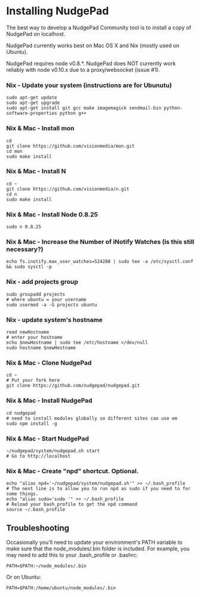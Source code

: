 Installing NudgePad
===================

The best way to develop a NudgePad Community tool is to install a copy of NudgePad on localhost.

NudgePad currently works best on Mac OS X and Nix (mostly used on Ubuntu).

NudgePad requires node v0.8.*. NudgePad does NOT currently work reliably with
node v0.10.x due to a proxy/websocket (issue #1).

### Nix - Update your system (instructions are for Ubunutu)

    sudo apt-get update
    sudo apt-get upgrade
    sudo apt-get install git gcc make imagemagick sendmail-bin python-software-properties python g++

### Nix & Mac - Install mon

    cd
    git clone https://github.com/visionmedia/mon.git
    cd mon
    sudo make install

### Nix & Mac - Install N

    cd ~
    git clone https://github.com/visionmedia/n.git
    cd n
    sudo make install

### Nix & Mac - Install Node 0.8.25

    sudo n 0.8.25

### Nix & Mac - Increase the Number of iNotify Watches (is this still necessary?)

    echo fs.inotify.max_user_watches=524288 | sudo tee -a /etc/sysctl.conf && sudo sysctl -p

### Nix - add projects group

    sudo groupadd projects
    # where ubuntu = your username
    sudo usermod -a -G projects ubuntu

### Nix - update system's hostname

    read newHostname
    # enter your hostname
    echo $newHostname | sudo tee /etc/hostname >/dev/null
    sudo hostname $newHostname

### Nix & Mac - Clone NudgePad

    cd ~
    # Put your fork here
    git clone https://github.com/nudgepad/nudgepad.git

### Nix & Mac - Install NudgePad

    cd nudgepad
    # need to install modules globally so different sites can use em
    sudo npm install -g

### Nix & Mac - Start NudgePad

    ~/nudgepad/system/nudgepad.sh start
    # Go to http://localhost

### Nix & Mac - Create "npd" shortcut. Optional.

    echo "alias npd='~/nudgepad/system/nudgepad.sh'" >> ~/.bash_profile
    # The next line is to allow you to run npd as sudo if you need to for some things.
    echo "alias sudo='sudo '" >> ~/.bash_profile
    # Reload your bash_profile to get the npd command
    source ~/.bash_profile


Troubleshooting
---------------


Occasionally you'll need to update your environment's PATH variable to make
sure that the node_modules/.bin folder is included. For example, you may need
to add this to your .bash_profile or .bashrc:

    PATH=$PATH:~/node_modules/.bin

Or on Ubuntu:

    PATH=$PATH:/home/ubuntu/node_modules/.bin

